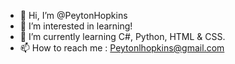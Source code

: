 - 👋 Hi, I’m @PeytonHopkins
- 👀 I’m interested in learning!
- 🌱 I’m currently learning C#, Python, HTML & CSS.
- 📫 How to reach me : Peytonlhopkins@gmail.com
